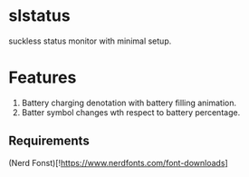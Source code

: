 # slstatus
suckless status monitor with minimal setup.

# Features
1) Battery charging denotation with battery filling animation.
2) Batter symbol changes wth respect to battery percentage.



## Requirements
(Nerd Fonst)[!https://www.nerdfonts.com/font-downloads]
